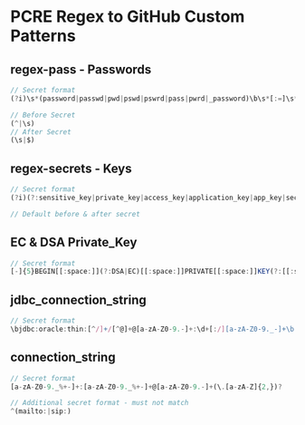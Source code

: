 # PCRE Regex to GitHub Custom Patterns
## regex-pass - Passwords
```js
// Secret format
(?i)\s*(password|passwd|pwd|pswd|pswrd|pass|pwrd|_password)\b\s*[:=]\s*["']?([A-Za-z0-9!@#$%^&*()_+.\-]+)["']?

// Before Secret
(^|\s)
// After Secret
(\s|$)
```
## regex-secrets - Keys
```js
// Secret format
(?i)(?:sensitive_key|private_key|access_key|application_key|app_key|secret_key|secret-key|client_secret|api_key|app_secret|google_maps_api_key)[\s=:\-]*["']?([a-zA-Z0-9\-_=!]{10,})["']?

// Default before & after secret
```

## EC & DSA Private_Key
```js
// Secret format
[-]{5}BEGIN[[:space:]](?:DSA|EC)[[:space:]]PRIVATE[[:space:]]KEY(?:[[:space:]]BLOCK)?[-]{5}
```

## jdbc_connection_string
```js
// Secret format
\bjdbc:oracle:thin:[^/]+/[^@]+@[a-zA-Z0-9.-]+:\d+[:/][a-zA-Z0-9._-]+\b
```

## connection_string
```js
// Secret format
[a-zA-Z0-9._%+-]+:[a-zA-Z0-9._%+-]+@[a-zA-Z0-9.-]+(\.[a-zA-Z]{2,})?

// Additional secret format - must not match
^(mailto:|sip:)
```
